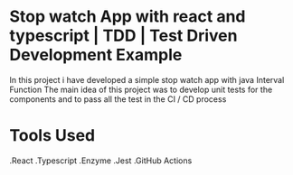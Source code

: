 # Stop watch App with react and typescript | TDD | Test Driven Development Example
In this project i have developed a simple stop watch app with java Interval Function
The main idea of this project was to develop unit tests for the components and to pass all the test in the  CI / CD process
# Tools Used
.React
.Typescript
.Enzyme 
.Jest
.GitHub Actions
